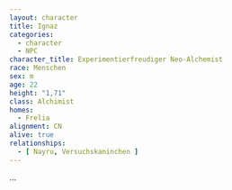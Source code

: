 ```yaml
---
layout: character
title: Ignaz
categories:
  - character
  - NPC
character_title: Experimentierfreudiger Neo-Alchemist
race: Menschen
sex: m
age: 22
height: "1,71"
class: Alchimist
homes:
  - Frelia
alignment: CN
alive: true
relationships:
  - [ Nayru, Versuchskaninchen ]
---
```


...